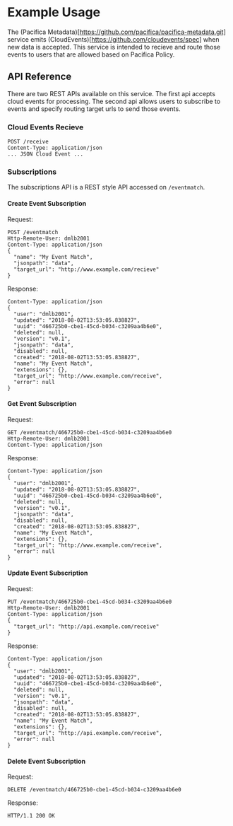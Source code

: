 # Example Usage

The (Pacifica Metadata)[https://github.com/pacifica/pacifica-metadata.git] service
emits (CloudEvents)[https://github.com/cloudevents/spec] when new data is accepted.
This service is intended to recieve and route those events to users that are
allowed based on Pacifica Policy.

## API Reference

There are two REST APIs available on this service. The first api accepts cloud events
for processing. The second api allows users to subscribe to events and specify
routing target urls to send those events.

### Cloud Events Recieve

```
POST /receive
Content-Type: application/json
... JSON Cloud Event ...
```

### Subscriptions

The subscriptions API is a REST style API accessed on `/eventmatch`.

#### Create Event Subscription

Request:
```
POST /eventmatch
Http-Remote-User: dmlb2001
Content-Type: application/json
{
  "name": "My Event Match",
  "jsonpath": "data",
  "target_url": "http://www.example.com/recieve"
}
```

Response:
```
Content-Type: application/json
{
  "user": "dmlb2001",
  "updated": "2018-08-02T13:53:05.838827",
  "uuid": "466725b0-cbe1-45cd-b034-c3209aa4b6e0",
  "deleted": null,
  "version": "v0.1",
  "jsonpath": "data",
  "disabled": null,
  "created": "2018-08-02T13:53:05.838827",
  "name": "My Event Match",
  "extensions": {},
  "target_url": "http://www.example.com/receive",
  "error": null
}
```

#### Get Event Subscription

Request:
```
GET /eventmatch/466725b0-cbe1-45cd-b034-c3209aa4b6e0
Http-Remote-User: dmlb2001
Content-Type: application/json
```

Response:
```
Content-Type: application/json
{
  "user": "dmlb2001",
  "updated": "2018-08-02T13:53:05.838827",
  "uuid": "466725b0-cbe1-45cd-b034-c3209aa4b6e0",
  "deleted": null,
  "version": "v0.1",
  "jsonpath": "data",
  "disabled": null,
  "created": "2018-08-02T13:53:05.838827",
  "name": "My Event Match",
  "extensions": {},
  "target_url": "http://www.example.com/receive",
  "error": null
}
```

#### Update Event Subscription

Request:
```
PUT /eventmatch/466725b0-cbe1-45cd-b034-c3209aa4b6e0
Http-Remote-User: dmlb2001
Content-Type: application/json
{
  "target_url": "http://api.example.com/receive"
}
```

Response:
```
Content-Type: application/json
{
  "user": "dmlb2001",
  "updated": "2018-08-02T13:53:05.838827",
  "uuid": "466725b0-cbe1-45cd-b034-c3209aa4b6e0",
  "deleted": null,
  "version": "v0.1",
  "jsonpath": "data",
  "disabled": null,
  "created": "2018-08-02T13:53:05.838827",
  "name": "My Event Match",
  "extensions": {},
  "target_url": "http://api.example.com/receive",
  "error": null
}
```

#### Delete Event Subscription

Request:
```
DELETE /eventmatch/466725b0-cbe1-45cd-b034-c3209aa4b6e0
```

Response:
```
HTTP/1.1 200 OK
```
